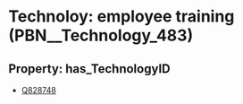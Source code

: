 # Technoloy: __employee training__ (PBN__Technology_483)

## Property: has_TechnologyID

* [Q828748](Q828748)

